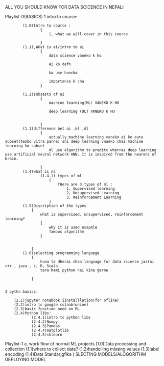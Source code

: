 ALL YOU SHOULD KNOW FOR DATA SCICENCE IN NEPALI



Playlist-0(BASICS)
	1 intro to course:

		    (1.0)Intro to cource :
					{
						1, what we will cover in this cource
						
					}
			(1.1),WHat is ai/intro to ai
					{
						data science vaneko k ho
						
						Ai ko defn

						ka use huncha

						importance k cha
					}

			(1.2)subsests of ai
					{
						machine learning(ML) VANEKO K HO
						
						deep learning (DL) VANEKO K HO
						

					}
			(1.3)difference bet ai ,ml ,dl
					{
						actually machine learning vaneko ai ko euta subset(tesko vitra parne) ani deep learning vnaeko chai machine learning ko subset
						ml use algorithm to preditc wherras deep learning use artificial neural network ANN. It is inspired from the neurons of brain.
						
					}
			(1.4)what is ml
					(1.4.1) types of ml
						{
							THere are 3 types of ml :
								1, Supervised learning
								2, Unsupervised Learning
								3, Reinforcement Learning
						}
			(1.5)Discription of the types
				{
					what is supervised, unsupervised, reinforcement learning?
					{
						why it is used exapmle
						famous algorithm	
					}
					
					
				}
			(1.6)selecting programming language
				{
					huna ta dherai chan language for data science jastai c++ , java , c, R, Scala
					tara hami python nai kina garne
					
				}
			

	2 pythn basics:
		
		(2.1)jupyter notebook iinstalllation(for ofline)
		(2.2)intro to google colaab(onine)
		(2.3)basic function need on ML
		(2.4)Python libs:
				(2.4.1)intro to python libs
				(2.4.2)Numpy 
				(2.4.3)Pandas
				(2.4.4)matplotlib
				(2.4.5)sklearn

Playlist-1
	a, work flow of normal ML projects
	(1.0)Data processing and collection
		(1.1)where to collect data?
		(1.2)handelling missing values
		(1.3)label encoding
		(1.4)Data Standarjgflka
		(
	SLECTING MODELS/ALOGORITHM
	DEPLOYING MODEL





	
 
	
	




	

